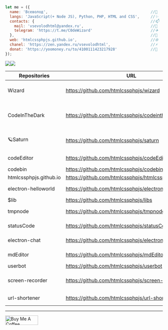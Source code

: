 ```javascript
let me = ({
  name: 'Всеволод',                                              //💬
  langs: 'JavaScript(+ Node JS), Python, PHP, HTML and CSS',     //✨
  contacts: {                                                    //📫
    mail: 'vsevolodhtml@yandex.ru',                              //📧
    telegram: 'https://t.me/C0deWizard'                          //✈
  },                                                             //👀
  web: 'htmlcssphpjs.github.io',                                 //🌐
  chanel: 'https://zen.yandex.ru/vsevolodhtml',                  //⚡
  donat: 'https://yoomoney.ru/to/4100111423217928'               //💸
});
```

<img src="https://github-readme-stats.vercel.app/api?username=htmlcssphpjs" style="max-width: 495px;display: inline-block;">

<img src="https://github-readme-stats.vercel.app/api/top-langs/?username=htmlcssphpjs&layout=compact" style="max-width: 350px;display: inline-block;float:left;">

<!--
**htmlcssphpjs/htmlcssphpjs** is a ✨ _special_ ✨ repository because its `README.md` (this file) appears on your GitHub profile.
-->



<!--
- 👯 I’m looking to collaborate on ...
- 🤔 I’m looking for help with ...
- 💬 Ask me about ...
- 😄 Pronouns: ...
- ⚡ Fun fact: ...
|  |  |  |
-->
| Repositories | URL | Description |
| ------ | ------ | ----- |
| Wizard | https://github.com/htmlcssphpjs/wizard | Лёгкий поисковик на Node JS |
| CodeInTheDark | https://github.com/htmlcssphpjs/codeinthedark | 💻Пиши код не видя результата! |
| 🪐Saturn | https://github.com/htmlcssphpjs/saturn | New mini and speedy browser |
| codeEditor | https://github.com/htmlcssphpjs/codeEditor | Electron editor code |
| codebin | https://github.com/htmlcssphpjs/codebin | CodeBin |
| htmlcssphpjs.github.io | https://github.com/htmlcssphpjs/htmlcssphpjs.github.io | My websait |
| electron-helloworld | https://github.com/htmlcssphpjs/electron-helloworld | Hello, Electron |
| $lib | https://github.com/htmlcssphpjs/libs | Lib js |
| tmpnode | https://github.com/htmlcssphpjs/tmpnode | Template node js |
| statusCode | https://github.com/htmlcssphpjs/statusCode | Node JS API |
| electron-chat | https://github.com/htmlcssphpjs/electron-chat | Electron chat |
| mdEditor | https://github.com/htmlcssphpjs/mdEditor | Mark Down editor |
| userbot | https://github.com/htmlcssphpjs/userbot | UserBot |
| screen-recorder | https://github.com/htmlcssphpjs/screen-recorder | Electron screen recorder |
| url-shortener | https://github.com/htmlcssphpjs/url-shortener | Url Shortener |

---

<a href="https://yoomoney.ru/to/4100111423217928" target="_blank"><img src="https://cdn.buymeacoffee.com/buttons/v2/default-white.png" alt="Buy Me A Coffee" style="height: 30px;width: 105px;"></a>
